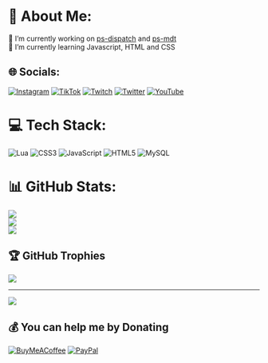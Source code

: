 # 💫 About Me:
🔭 I’m currently working on [ps-dispatch](https://github.com/Project-Sloth/ps-dispatch) and [ps-mdt](https://github.com/Project-Sloth/ps-mdt)<br>🌱 I’m currently learning Javascript, HTML and CSS


## 🌐 Socials:
[![Instagram](https://img.shields.io/badge/Instagram-%23E4405F.svg?logo=Instagram&logoColor=white)](https://instagram.com/mrvn_rg) [![TikTok](https://img.shields.io/badge/TikTok-%23000000.svg?logo=TikTok&logoColor=white)](https://tiktok.com/@mrvn.rg) [![Twitch](https://img.shields.io/badge/Twitch-%239146FF.svg?logo=Twitch&logoColor=white)](https://twitch.tv/LeSiiN_) [![Twitter](https://img.shields.io/badge/Twitter-%231DA1F2.svg?logo=Twitter&logoColor=white)](https://twitter.com/LeSiiN) [![YouTube](https://img.shields.io/badge/YouTube-%23FF0000.svg?logo=YouTube&logoColor=white)](https://youtube.com/@LeSiiN) 

# 💻 Tech Stack:
![Lua](https://img.shields.io/badge/lua-%232C2D72.svg?style=for-the-badge&logo=lua&logoColor=white) ![CSS3](https://img.shields.io/badge/css3-%231572B6.svg?style=for-the-badge&logo=css3&logoColor=white) ![JavaScript](https://img.shields.io/badge/javascript-%23323330.svg?style=for-the-badge&logo=javascript&logoColor=%23F7DF1E) ![HTML5](https://img.shields.io/badge/html5-%23E34F26.svg?style=for-the-badge&logo=html5&logoColor=white) ![MySQL](https://img.shields.io/badge/mysql-%2300f.svg?style=for-the-badge&logo=mysql&logoColor=white)
# 📊 GitHub Stats:
![](https://github-readme-stats.vercel.app/api?username=LeSiiN&theme=radical&hide_border=false&include_all_commits=true&count_private=true)<br/>
![](https://github-readme-streak-stats.herokuapp.com/?user=LeSiiN&theme=radical&hide_border=false)<br/>
![](https://github-readme-stats.vercel.app/api/top-langs/?username=LeSiiN&theme=radical&hide_border=false&include_all_commits=true&count_private=true&layout=compact)

## 🏆 GitHub Trophies
![](https://github-profile-trophy.vercel.app/?username=LeSiiN&theme=radical&no-frame=true&no-bg=true&margin-w=4)

---
[![](https://visitcount.itsvg.in/api?id=LeSiiN&icon=0&color=0)](https://visitcount.itsvg.in)

  ## 💰 You can help me by Donating
  [![BuyMeACoffee](https://img.shields.io/badge/Buy%20Me%20a%20Coffee-ffdd00?style=for-the-badge&logo=buy-me-a-coffee&logoColor=black)](https://buymeacoffee.com/LeSiiN) [![PayPal](https://img.shields.io/badge/PayPal-00457C?style=for-the-badge&logo=paypal&logoColor=white)](https://paypal.me/LeSiiN) 
